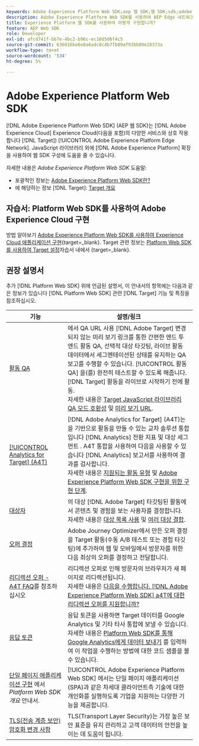 ```yaml
---
keywords: Adobe Experience Platform Web SDK;aep 웹 SDK;웹 SDK;sdk;adobe experience cloud;platform edge 네트워크;adobe experience platform edge 네트워크;edge 네트워크;aep edge 네트워크
description: Adobe Experience Platform Web SDK를 사용하여 AEP Edge 네트워크를 통해 Adobe Experience Cloud의 다양한 서비스와 상호 작용하는 방법을 알아봅니다.
title: Experience Platform 웹 SDK를 사용하여 어떻게 구현합니까?
feature: AEP Web SDK
role: Developer
exl-id: afcd741f-bb7e-4bc2-b96c-ec10d5d6f4c5
source-git-commit: 636016be6e8a6adc8c4b7fb09af93bb89e28373a
workflow-type: tm+mt
source-wordcount: '534'
ht-degree: 5%

---
```


# Adobe Experience Platform Web SDK

[!DNL Adobe Experience Platform Web SDK] (AEP 웹 SDK)는 [!DNL Adobe Experience Cloud] Experience Cloud(다음을 포함)의 다양한 서비스와 상호 작용합니다 [!DNL Target]) [!UICONTROL Adobe Experience Platform Edge Network]. JavaScript 라이브러리 외에 [!DNL Adobe Experience Platform] 확장을 사용하여 웹 SDK 구성에 도움을 줄 수 있습니다.

자세한 내용은 *Adobe Experience Platform Web SDK* 도움말:

* 포괄적인 정보는 [Adobe Experience Platform Web SDK란?](https://experienceleague.adobe.com/docs/experience-platform/edge/home.html)
* 에 해당하는 정보 [!DNL Target]: [Target 개요](https://experienceleague.adobe.com/docs/experience-platform/edge/personalization/adobe-target/target-overview.html)

## 자습서: Platform Web SDK를 사용하여 Adobe Experience Cloud 구현

방법 알아보기 [Adobe Experience Platform Web SDK를 사용하여 Experience Cloud 애플리케이션 구현](https://experienceleague.adobe.com/docs/platform-learn/implement-web-sdk/overview.html){target=_blank}. Target 관련 정보는 [Platform Web SDK를 사용하여 Target 설정](https://experienceleague.adobe.com/docs/platform-learn/implement-web-sdk/applications-setup/setup-target.html)자습서 내에서 {target=_blank}.

## 권장 설명서

추가 [!DNL Platform Web SDK] 위에 언급된 설명서, 이 안내서의 항목에는 다음과 같은 정보가 있습니다 [!DNL Platform Web SDK] 관련 [!DNL Target] 기능 및 특징을 참조하십시오.

| 기능 | 설명/링크 |
| --- | --- |
| [활동 QA](/help/c-activities/c-activity-qa/activity-qa.md) | 에서 QA URL 사용 [!DNL Adobe Target] 변경되지 않는 미리 보기 링크를 통한 간편한 엔드 투 엔드 활동 QA, 선택적 대상 타깃팅, 라이브 활동 데이터에서 세그멘테이션된 상태를 유지하는 QA 보고를 수행할 수 있습니다. [!UICONTROL 활동 QA] 을(를) 완전히 테스트할 수 있도록 해줍니다. [!DNL Target] 활동을 라이브로 시작하기 전에 활동.<br>자세한 내용은 [Target JavaScript 라이브러리 QA 모드 호환성](/help/c-activities/c-activity-qa/activity-qa.md#compatibility) 및 [미리 보기 URL](/help/c-activities/c-activity-qa/activity-qa.md#preview). |
| [[!UICONTROL Analytics for Target] (A4T)](/help/c-integrating-target-with-mac/a4t/a4t.md) | [!DNL Adobe Analytics for Target] (A4T)는 을 기반으로 활동을 만들 수 있는 교차 솔루션 통합입니다 [!DNL Analytics] 전환 지표 및 대상 세그먼트 . A4T 통합을 사용하여 다음을 사용할 수 있습니다 [!DNL Analytics] 보고서를 사용하여 결과를 검사합니다.<br>자세한 내용은 [지원되는 활동 유형](/help/c-integrating-target-with-mac/a4t/a4t.md#section_F487896214BF4803AF78C552EF1669AA) 및 [Adobe Experience Platform Web SDK 구현을 위한 구현 단계](/help/c-integrating-target-with-mac/a4t/a4timplementation.md#platform). |
| [대상자](/help/c-target/target.md) | 의 대상 [!DNL Adobe Target] 타깃팅된 활동에서 콘텐츠 및 경험을 보는 사용자를 결정합니다.<br>자세한 내용은 [대상 목록 사용](/help/c-target/c-audiences/audiences.md#use-list) 및 [여러 대상 결합](/help/c-target/combining-multiple-audiences.md). |
| [오퍼 결정](/help/c-integrating-target-with-mac/ajo/offer-decision.md) | Adobe Journey Optimizer에서 만든 오퍼 결정을 Target 활동(수동 A/B 테스트 또는 경험 타깃팅)에 추가하여 웹 및 모바일에서 방문자를 위한 다음 최상의 오퍼를 결정하고 전달합니다. |
| [리디렉션 오퍼 - A4T FAQ](/help/c-integrating-target-with-mac/a4t/r-a4t-faq/a4t-faq-redirect-offers.md)를 참조하십시오 | 리디렉션 오퍼로 인해 방문자의 브라우저가 새 페이지로 리디렉션됩니다.<br>자세한 내용은 [다음을 수행합니다. [!DNL Adobe Experience Platform Web SDK] a4T에 대한 리디렉션 오퍼를 지원합니까?](/help/c-integrating-target-with-mac/a4t/r-a4t-faq/a4t-faq-redirect-offers.md#platform) |
| [응답 토큰](/help/administrating-target/response-tokens.md) | 응답 토큰을 사용하면 Target 데이터를 Google Analytics 및 기타 타사 통합에 보낼 수 있습니다.<br>자세한 내용은 [Platform Web SDK를 통해 Google Analytics에게 데이터 보내기](/help/administrating-target/response-tokens.md#platform-web-sdk) 를 입력하여 이 작업을 수행하는 방법에 대한 코드 샘플을 볼 수 있습니다. |
| [단일 페이지 애플리케이션 구현](https://experienceleague.adobe.com/docs/experience-platform/edge/personalization/adobe-target/spa-implementation.html?lang=en) 에서 *Platform Web SDK 개요* 안내서. | [!UICONTROL Adobe Experience Platform Web SDK] 에서는 단일 페이지 애플리케이션(SPA)과 같은 차세대 클라이언트측 기술에 대한 개인화를 실행하도록 기업을 지원하는 다양한 기능을 제공합니다. |
| [TLS(전송 계층 보안) 암호화 변경 사항](/help/c-implementing-target/c-considerations-before-you-implement-target/tls-transport-layer-security-encryption.md) | TLS(Transport Layer Security)는 가장 높은 보안 표준을 유지 관리하고 고객 데이터의 안전을 높이는 데 도움이 됩니다. |
